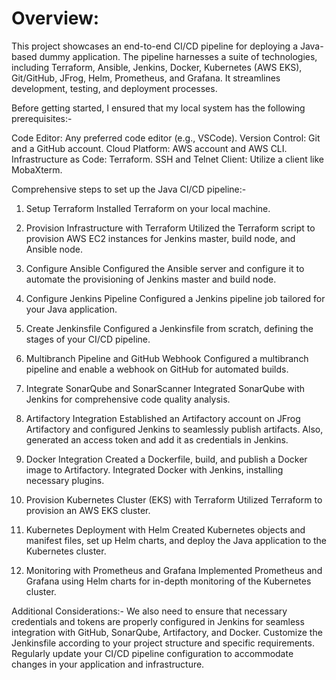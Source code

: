# Overview: 

This project showcases an end-to-end CI/CD pipeline for deploying a Java-based dummy application. The pipeline harnesses a suite of technologies, including Terraform, Ansible, Jenkins, Docker, Kubernetes (AWS EKS), Git/GitHub, JFrog, Helm, Prometheus, and Grafana. It streamlines development, testing, and deployment processes.

Before getting started, I ensured that my local system has the following prerequisites:-

Code Editor: Any preferred code editor (e.g., VSCode).
Version Control: Git and a GitHub account.
Cloud Platform: AWS account and AWS CLI.
Infrastructure as Code: Terraform.
SSH and Telnet Client: Utilize a client like MobaXterm.


Comprehensive steps to set up the Java CI/CD pipeline:-

1. Setup Terraform
Installed Terraform on your local machine.

2. Provision Infrastructure with Terraform
Utilized the Terraform script to provision AWS EC2 instances for Jenkins master, build node, and Ansible node.

3. Configure Ansible
Configured the Ansible server and configure it to automate the provisioning of Jenkins master and build node.

4. Configure Jenkins Pipeline
Configured a Jenkins pipeline job tailored for your Java application.

5. Create Jenkinsfile
Configured a Jenkinsfile from scratch, defining the stages of your CI/CD pipeline.

6. Multibranch Pipeline and GitHub Webhook
Configured a multibranch pipeline and enable a webhook on GitHub for automated builds.

7. Integrate SonarQube and SonarScanner
Integrated SonarQube with Jenkins for comprehensive code quality analysis.

8. Artifactory Integration
Established an Artifactory account on JFrog Artifactory and configured Jenkins to seamlessly publish artifacts.
Also, generated an access token and add it as credentials in Jenkins.

9. Docker Integration
Created a Dockerfile, build, and publish a Docker image to Artifactory.
Integrated Docker with Jenkins, installing necessary plugins.

10. Provision Kubernetes Cluster (EKS) with Terraform
Utilized Terraform to provision an AWS EKS cluster.

11. Kubernetes Deployment with Helm
Created Kubernetes objects and manifest files, set up Helm charts, and deploy the Java application to the Kubernetes cluster.

12. Monitoring with Prometheus and Grafana
Implemented Prometheus and Grafana using Helm charts for in-depth monitoring of the Kubernetes cluster.

Additional Considerations:-
We also need to ensure that necessary credentials and tokens are properly configured in Jenkins for seamless integration with GitHub, SonarQube, Artifactory, and Docker.
Customize the Jenkinsfile according to your project structure and specific requirements.
Regularly update your CI/CD pipeline configuration to accommodate changes in your application and infrastructure.